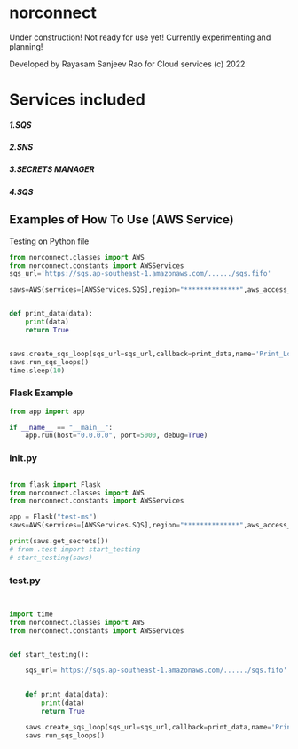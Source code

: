 # norconnect

Under construction! Not ready for use yet! Currently experimenting and planning!

Developed by Rayasam Sanjeev Rao for Cloud services (c) 2022

# Services included
##### 1.SQS 
##### 2.SNS
##### 3.SECRETS MANAGER
##### 4.SQS 



## Examples of How To Use (AWS Service)

Testing on Python file

```python
from norconnect.classes import AWS
from norconnect.constants import AWSServices
sqs_url='https://sqs.ap-southeast-1.amazonaws.com/....../sqs.fifo'

saws=AWS(services=[AWSServices.SQS],region="**************",aws_access_key="*********",aws_secret_key="************",secrets_name='stage/repo')


def print_data(data):
    print(data)
    return True


saws.create_sqs_loop(sqs_url=sqs_url,callback=print_data,name='Print_Loop')
saws.run_sqs_loops()
time.sleep(10)
```

### Flask Example

```python
from app import app

if __name__ == "__main__":
    app.run(host="0.0.0.0", port=5000, debug=True)
```

### __init__.py
```python

from flask import Flask
from norconnect.classes import AWS
from norconnect.constants import AWSServices

app = Flask("test-ms")
saws=AWS(services=[AWSServices.SQS],region="**************",aws_access_key="*********",aws_secret_key="************",  secrets_name='stage/repo')

print(saws.get_secrets())
# from .test import start_testing
# start_testing(saws)
```

 ###   test.py
```python


import time
from norconnect.classes import AWS
from norconnect.constants import AWSServices


def start_testing():

    sqs_url='https://sqs.ap-southeast-1.amazonaws.com/....../sqs.fifo'
    

    def print_data(data):
        print(data)
        return True

    saws.create_sqs_loop(sqs_url=sqs_url,callback=print_data,name='Print_Loop')
    saws.run_sqs_loops()

```



